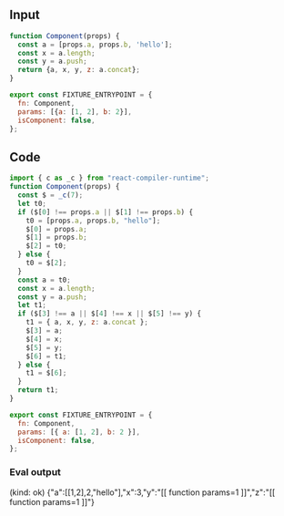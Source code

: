 
## Input

```javascript
function Component(props) {
  const a = [props.a, props.b, 'hello'];
  const x = a.length;
  const y = a.push;
  return {a, x, y, z: a.concat};
}

export const FIXTURE_ENTRYPOINT = {
  fn: Component,
  params: [{a: [1, 2], b: 2}],
  isComponent: false,
};

```

## Code

```javascript
import { c as _c } from "react-compiler-runtime";
function Component(props) {
  const $ = _c(7);
  let t0;
  if ($[0] !== props.a || $[1] !== props.b) {
    t0 = [props.a, props.b, "hello"];
    $[0] = props.a;
    $[1] = props.b;
    $[2] = t0;
  } else {
    t0 = $[2];
  }
  const a = t0;
  const x = a.length;
  const y = a.push;
  let t1;
  if ($[3] !== a || $[4] !== x || $[5] !== y) {
    t1 = { a, x, y, z: a.concat };
    $[3] = a;
    $[4] = x;
    $[5] = y;
    $[6] = t1;
  } else {
    t1 = $[6];
  }
  return t1;
}

export const FIXTURE_ENTRYPOINT = {
  fn: Component,
  params: [{ a: [1, 2], b: 2 }],
  isComponent: false,
};

```
      
### Eval output
(kind: ok) {"a":[[1,2],2,"hello"],"x":3,"y":"[[ function params=1 ]]","z":"[[ function params=1 ]]"}